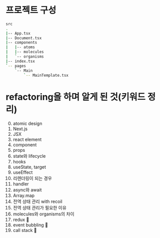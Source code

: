 # 프로젝트 구성

```bash
src
.
|-- App.tsx
|-- Document.tsx
|-- components
|   |-- atoms
|   |-- molecules
|   `-- organisms
|-- index.tsx
`-- pages
    `-- Main
        `-- MainTemplate.tsx
```

# refactoring을 하며 알게 된 것(키워드 정리)

0. atomic design
1. Next.js
2. JSX
3. react element
4. component
5. props
6. state와 lifecycle 
7. hooks
8. useState, target
9. useEffect
10. 리렌더링이 되는 경우
11. handler 
12. async와 await 
13. Array.map
14. 전역 상태 관리 with recoil
15. 전역 상태 관리가 필요한 이유 
16. molecules와 organisms의 차이
17. redux 📌
18. event bubbling 📌
19. call stack 📌

